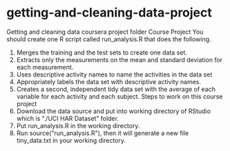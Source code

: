 # getting-and-cleaning-data-project
Getting and cleaning data coursera project folder
Course Project
You should create one R script called run_analysis.R that does the following.
1.	Merges the training and the test sets to create one data set.
2.	Extracts only the measurements on the mean and standard deviation for each measurement.
3.	Uses descriptive activity names to name the activities in the data set
4.	Appropriately labels the data set with descriptive activity names.
5.	Creates a second, independent tidy data set with the average of each variable for each activity and each subject.
Steps to work on this course project
1.	Download the data source and put into working directory of RStudio which is “./UCI HAR Dataset” folder.
2.	Put run_analysis.R in the working directory.
3.	Run source("run_analysis.R"), then it will generate a new file tiny_data.txt in your working directory.
